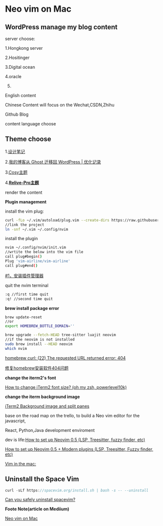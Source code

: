 # Neo vim on Mac                              

## WordPress manage my blog content

server choose:

1.Hongkong server

2.Hositinger

3.Digital ocean

4.oracle

5.

English content 

Chinese Content will focus on the Wechat,CSDN,Zhihu

Github Blog



content language choose

## Theme choose

1.[设计笔记](https://biji.io/)

2.[我的博客从 Ghost 迁移回 WordPress | 优化记录](https://luolei.org/migrate-from-ghost-to-wordpress/)

3.[Cosy主题](https://www.nicetheme.cn/store/cosy)

4.[**Relive-Pro主题**](https://www.xintheme.com/theme/14046.html)



render the content





**Plugin management**

install the vim plug:

```bash
curl -fLo ~/.vim/autoload/plug.vim --create-dirs https://raw.githubusercontent.com/junegunn/vim-plug/master/plug.vim
//link the project
ln -snf ~/.vim ~/.config/nvim

```

install the plugin 

```bash
nvim ~/.config/nvim/init.vim
//wrtite the below into the vim file
call plug#begin()
Plug 'vim-airline/vim-airline'
call plug#end()

```



[#1，安装插件管理器](https://wiki.eryajf.net/pages/4733.html#_1-%E5%AE%89%E8%A3%85%E6%8F%92%E4%BB%B6%E7%AE%A1%E7%90%86%E5%99%A8)

quit the nvim terminal 

```bash
:q //first time quit
:q! //second time quit
```



**brew install package error**



```bash
brew update-reset
//or 
export HOMEBREW_BOTTLE_DOMAIN=''
```

```bash
brew upgrade --fetch-HEAD tree-sitter luajit neovim
//if the neovim is not installed
sudo brew install --HEAD neovim
which nvim
```



[homebrew curl: (22) The requested URL returned error: 404](https://www.machunjie.com/macos/1032.html)

[修复homebrew安装软件404问题](https://www.tinkol.com/372)



**change the iterm2's font**

[How to change iTerm2 font size? (oh my zsh, powerlevel10k)](https://www.reddit.com/r/zsh/comments/iaw8w9/how_to_change_iterm2_font_size_oh_my_zsh/)



**change the iterm background image**

[iTerm2 Background image and split panes](https://superuser.com/questions/803895/iterm2-background-image-and-split-panes)



base on the road map on the trello, to build a Neo vim editor for the javascript,

React, Python,Java development enviroment 



dev is life:[How to set up Neovim 0.5 (LSP, Treesitter, fuzzy finder, etc)](https://www.youtube.com/watch?v=FW2X1CXrU1w)

[How to set up Neovim 0.5 + Modern plugins (LSP, Treesitter, Fuzzy finder, etc)](https://blog.inkdrop.app/how-to-set-up-neovim-0-5-modern-plugins-lsp-treesitter-etc-542c3d9c9887)



[Vim in the mac:](https://github.com/GlennOu66304/CS-RESOURS-CENTER/blob/62d01d51a64d6ec7bca4bc3f2872c8d3e0679ccd/vim_and_bash.md)



## Uninstall the Space Vim

```javascript
curl -sLf https://spacevim.org/install.sh | bash -s -- --uninstall
```



[Can you safely uninstall spacevim? ](https://github.com/SpaceVim/SpaceVim/issues/1845)



**Foote Note(article on Mediium)**

[Neo vim on Mac](https://medium.com/@1564468177/neo-vim-on-mac-edcfa4812cad)